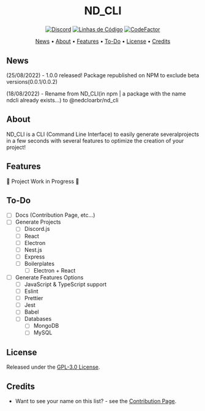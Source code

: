 <h1 align="center">
  <br>
  ND_CLI
  <br>
</h1>

<h3 align=center> </h3>
<div align=center>

[![Discord](https://img.shields.io/discord/679066351456878633.svg?label=&logo=discord&logoColor=ffffff&color=7389D8&labelColor=6A7EC2)](http://discord.gg/5CHARxbaRk)
[![Linhas de Código](https://sonarcloud.io/api/project_badges/measure?project=NedcloarBR_ND_CLI&metric=ncloc)](https://sonarcloud.io/dashboard?id=NedcloarBR_ND_CLI)
[![CodeFactor](https://www.codefactor.io/repository/github/nedcloarbr/n-d-b/badge)](https://www.codefactor.io/repository/github/nedcloarbr/nd_cli)

</div>

<p align="center">
  <a href="#News">News</a>
  •
  <a href="#About">About</a>
  • 
  <a href="#Features">Features</a>
  •
  <a href="To-Do">To-Do</a>
  •
  <a href="#License">License</a>
  •
  <a href="#Créditos">Credits</a>
</p>

## News

(25/08/2022) - 1.0.0 released! Package republished on NPM to exclude beta versions(0.0.1/0.0.2)

(18/08/2022) - Rename from ND_CLI(in npm | a package with the name ndcli already exists...) to @nedcloarbr/nd_cli

## About
  ND_CLI is a CLI (Command Line Interface) to easily generate severalprojects in a few seconds with several features to optimize the creation of your project!

## Features
  🚧 Project Work in Progress 🚧
## To-Do

- [ ] Docs (Contribution Page, etc...)
- [ ] Generate Projects
  - [ ] Discord.js
  - [ ] React
  - [ ] Electron
  - [ ] Nest.js
  - [ ] Express
  - [ ] Boilerplates
    - [ ] Electron + React
- [ ] Generate Features Options
  - [ ] JavaScript & TypeScript support
  - [ ] Eslint
  - [ ] Prettier
  - [ ] Jest
  - [ ] Babel
  - [ ] Databases
    - [ ] MongoDB
    - [ ] MySQL

## License

Released under the [GPL-3.0 License](https://github.com/NedcloarBR/ND_CLI/blob/master/License).

## Credits

- Want to see your name on this list? - see the [Contribution Page](https://github.com/NedcloarBR/ND_CLI/blob/master/Docs/CONTRIBUTING.md).
